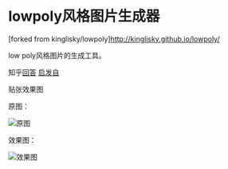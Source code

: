 # lowpoly风格图片生成器

[forked from kinglisky/lowpoly]http://kinglisky.github.io/lowpoly/

low poly风格图片的生成工具。


知乎[回答](https://www.zhihu.com/question/29856775?sort=created)
[启发自](https://github.com/kinglisky/delaunay)

贴张效果图


原图：

![原图](./img/00.jpg)


效果图：

![效果图](./img/lowpoly.png)

